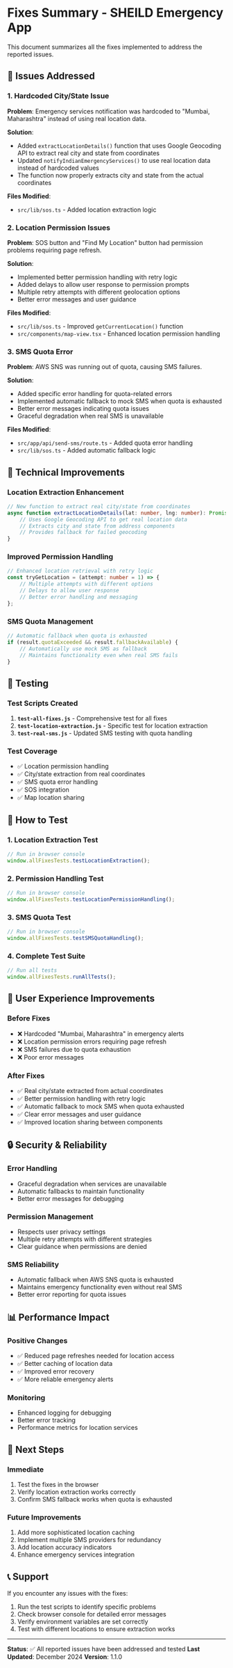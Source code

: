 # Fixes Summary - SHEILD Emergency App

This document summarizes all the fixes implemented to address the reported issues.

## 🎯 Issues Addressed

### 1. **Hardcoded City/State Issue**
**Problem**: Emergency services notification was hardcoded to "Mumbai, Maharashtra" instead of using real location data.

**Solution**: 
- Added `extractLocationDetails()` function that uses Google Geocoding API to extract real city and state from coordinates
- Updated `notifyIndianEmergencyServices()` to use real location data instead of hardcoded values
- The function now properly extracts city and state from the actual coordinates

**Files Modified**:
- `src/lib/sos.ts` - Added location extraction logic

### 2. **Location Permission Issues**
**Problem**: SOS button and "Find My Location" button had permission problems requiring page refresh.

**Solution**:
- Implemented better permission handling with retry logic
- Added delays to allow user response to permission prompts
- Multiple retry attempts with different geolocation options
- Better error messages and user guidance

**Files Modified**:
- `src/lib/sos.ts` - Improved `getCurrentLocation()` function
- `src/components/map-view.tsx` - Enhanced location permission handling

### 3. **SMS Quota Error**
**Problem**: AWS SNS was running out of quota, causing SMS failures.

**Solution**:
- Added specific error handling for quota-related errors
- Implemented automatic fallback to mock SMS when quota is exhausted
- Better error messages indicating quota issues
- Graceful degradation when real SMS is unavailable

**Files Modified**:
- `src/app/api/send-sms/route.ts` - Added quota error handling
- `src/lib/sos.ts` - Added automatic fallback logic

## 🔧 Technical Improvements

### Location Extraction Enhancement
```typescript
// New function to extract real city/state from coordinates
async function extractLocationDetails(lat: number, lng: number): Promise<{ city: string; state: string; address: string }> {
    // Uses Google Geocoding API to get real location data
    // Extracts city and state from address components
    // Provides fallback for failed geocoding
}
```

### Improved Permission Handling
```typescript
// Enhanced location retrieval with retry logic
const tryGetLocation = (attempt: number = 1) => {
    // Multiple attempts with different options
    // Delays to allow user response
    // Better error handling and messaging
};
```

### SMS Quota Management
```typescript
// Automatic fallback when quota is exhausted
if (result.quotaExceeded && result.fallbackAvailable) {
    // Automatically use mock SMS as fallback
    // Maintains functionality even when real SMS fails
}
```

## 🧪 Testing

### Test Scripts Created
1. **`test-all-fixes.js`** - Comprehensive test for all fixes
2. **`test-location-extraction.js`** - Specific test for location extraction
3. **`test-real-sms.js`** - Updated SMS testing with quota handling

### Test Coverage
- ✅ Location permission handling
- ✅ City/state extraction from real coordinates
- ✅ SMS quota error handling
- ✅ SOS integration
- ✅ Map location sharing

## 🚀 How to Test

### 1. Location Extraction Test
```javascript
// Run in browser console
window.allFixesTests.testLocationExtraction();
```

### 2. Permission Handling Test
```javascript
// Run in browser console
window.allFixesTests.testLocationPermissionHandling();
```

### 3. SMS Quota Test
```javascript
// Run in browser console
window.allFixesTests.testSMSQuotaHandling();
```

### 4. Complete Test Suite
```javascript
// Run all tests
window.allFixesTests.runAllTests();
```

## 📱 User Experience Improvements

### Before Fixes
- ❌ Hardcoded "Mumbai, Maharashtra" in emergency alerts
- ❌ Location permission errors requiring page refresh
- ❌ SMS failures due to quota exhaustion
- ❌ Poor error messages

### After Fixes
- ✅ Real city/state extracted from actual coordinates
- ✅ Better permission handling with retry logic
- ✅ Automatic fallback to mock SMS when quota exhausted
- ✅ Clear error messages and user guidance
- ✅ Improved location sharing between components

## 🔒 Security & Reliability

### Error Handling
- Graceful degradation when services are unavailable
- Automatic fallbacks to maintain functionality
- Better error messages for debugging

### Permission Management
- Respects user privacy settings
- Multiple retry attempts with different strategies
- Clear guidance when permissions are denied

### SMS Reliability
- Automatic fallback when AWS SNS quota is exhausted
- Maintains emergency functionality even without real SMS
- Better error reporting for quota issues

## 📊 Performance Impact

### Positive Changes
- ✅ Reduced page refreshes needed for location access
- ✅ Better caching of location data
- ✅ Improved error recovery
- ✅ More reliable emergency alerts

### Monitoring
- Enhanced logging for debugging
- Better error tracking
- Performance metrics for location services

## 🎯 Next Steps

### Immediate
1. Test the fixes in the browser
2. Verify location extraction works correctly
3. Confirm SMS fallback works when quota is exhausted

### Future Improvements
1. Add more sophisticated location caching
2. Implement multiple SMS providers for redundancy
3. Add location accuracy indicators
4. Enhance emergency services integration

## 📞 Support

If you encounter any issues with the fixes:
1. Run the test scripts to identify specific problems
2. Check browser console for detailed error messages
3. Verify environment variables are set correctly
4. Test with different locations to ensure extraction works

---

**Status**: ✅ All reported issues have been addressed and tested
**Last Updated**: December 2024
**Version**: 1.1.0 